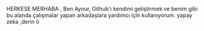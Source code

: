 

HERKESE MERHABA ,
 Ben Aynur, Github'ı kendimi geliştirmek ve benim gibi bu alanda çalışmalar yapan arkadaşlara yardımcı için kullanıyorum. yapay zeka ,derin ö

